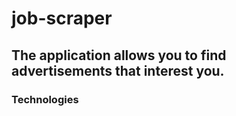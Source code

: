 # job-scraper

## The application allows you to find advertisements that interest you.

### Technologies


